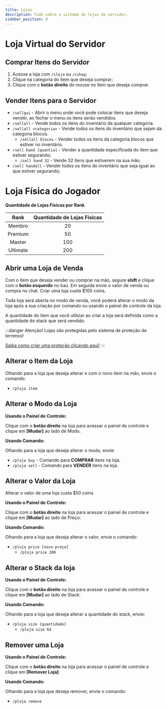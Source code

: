 ```yaml
---
title: Lojas
description: Tudo sobre o sistema de lojas do servidor.
sidebar_position: 9
---
```


# Loja Virtual do Servidor

## Comprar Itens do Servidor
1. Acesse a loja com `/sloja` ou `/sshop`;
2. Clique na categoria do item que deseja comprar;
4. Clique com o **botão direito** do mouse no item que deseja comprar.

## Vender Itens para o Servidor
* `/sellgui` - Abrir o menu onde você pode colocar itens que deseja vender, ao fechar o menu os itens serão vendidos.
* `/sellall` - Vende todos os itens do inventário de qualquer categoria.
* `/sellall <categoria>` - Vende todos os itens do inventário que sejam da categoria blocos.
  * `/sellall blocos` - Vender todos os itens da categoria blocos que estiver no inventário.
* `/sell hand [quantia]` - Vender a quantidade especificada do item que estiver segurando;
  * `/sell hand 32` - Vende 32 itens que estiverem na sua mão.
* `/sell handall` - Vender todos os itens do inventário que seja igual ao que estiver segurando;

# Loja Física do Jogador

**Quantidade de Lojas Físicas por Rank**

|   Rank   | Quantidade de Lojas Físicas |
| :------: | :-------------------------: |
|  Membro  |       20                    |
|  Premium |       50                    |
|  Master  |      100                    |
| Ultimate |      200                    |

## Abrir uma Loja de Venda

Com o item que deseja vender ou comprar na mão, segure **shift** e clique com o **botão esquerdo** no baú. Em seguida envie o valor de venda ou compra no chat. Criar uma loja custa $100 coins.

Toda loja será aberta no modo de venda, você poderá alterar o modo da loja após a sua criação por comando ou usando o painel de controle da loja.

A quantidade do item que você utilizar ao criar a loja será definida como a quantidade do stack que será vendido.

:::danger Atenção!
Lojas são protegidas pelo sistema de proteção de terrenos!

[Saiba como criar uma proteção clicando aqui!](./protecao/basica.md)
:::

## Alterar o Item da Loja

Olhando para a loja que deseja alterar e com o novo item na mão, envie o comando:
* `/ploja item`

## Alterar o Modo da Loja

**Usando o Painel de Controle:**

Clique com o **botão direito** na loja para acessar o painel de controle e clique em **\[Mudar]** ao lado de Modo.

**Usando Comando:**

Olhando para a loja que deseja alterar o modo, envie:
* `/ploja buy` - Comando para **COMPRAR** itens na loja.
* `/ploja sell` - Comando para **VENDER** itens na loja.

## Alterar o Valor da Loja

Alterar o valor de uma loja custa $50 coins


**Usando o Painel de Controle:**

Clique com o **botão direito** na loja para acessar o painel de controle e clique em **\[Mudar]** ao lado de Preço:

**Usando Comando:**

Olhando para a loja que deseja alterar o valor, envie o comando:
* `/ploja price [novo-preço]`
  * `/ploja price 200`

## Alterar o Stack da loja

**Usando o Painel de Controle:**

Clique com o **botão direito** na loja para acessar o painel de controle e clique em **\[Mudar]** ao lado de Stack:

**Usando Comando:**

Olhando para a loja que deseja alterar a quantidade do stack, envie:
* `/ploja size [quantidade]`
  * `/ploja size 64`

## Remover uma Loja

**Usando o Painel de Controle:**

Clique com o **botão direito** na loja para acessar o painel de controle e clique em **\[Remover Loja]**:

**Usando Comando:**

Olhando para a loja que deseja remover, envie o comando:
* `/ploja remove`